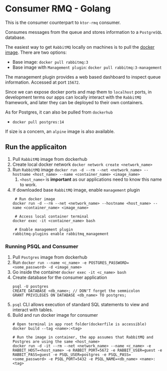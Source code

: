 # Consumer RMQ - Golang

This is the consumer counterpart to `ktor-rmq` consumer. 

Consumes messages from the queue and stores information to a `PostgreSQL` database. 

The easiest way to get `RabbitMQ` locally on machines is to pull the [docker image](https://hub.docker.com/_/rabbitmq).
There are two options:
- Base image: `docker pull rabbitmq:3`
- Base image with `Management plugin`: `docker pull rabbitmq:3-management`

The management plugin provides a web based dashboard to inspect queue information. Accessed at port `15672`.

Since we can expose docker ports and map them to `localhost` ports, in development terms our apps can locally interact with
the `RabbitMQ` framework, and later they can be deployed to their own containers.

As for Postgres, it can also be pulled from `dockerhub`
- `docker pull postgres:14`

If size is a concern, an `alpine` image is also available.

## Run the applicaiton
1. Pull `RabbitMQ` image from dockerhub
2. Create local docker network `docker network create <network_name>`
3. Run `RabbitMQ` image `docker run -d --rm --net <network_name> --hostname <host_name> --name <container_name> <image_name>`
   1. `<host_name>` is **important** as our applications need to know this name to work.
4. If downloaded base `RabbitMQ` image, enable `management` plugin
   ```
    # Run docker image
   docker run -d --rm --net <network_name> --hostname <host_name> --name <container_name> <image_name>
   
    # Access local container terminal
   docker exec -it <container_name> bash
   
    # Enable management plugin
   rabbitmq-plugins enable rabbitmq_management
    ```

### Running PSQL and Consumer

1. Pull `Postgres` image from dockerhub
2. Run `docker run --name <c_name> -e POSTGRES_PASSWORD=<some_password> -d <image_name>`
3. Go inside the container `docker exec -it <c_name> bash`
4. Create database for the consumer application
    ```
    psql -U postgres
    CREATE DATABASE <db_name>; // DON'T forget the semmicolon
    GRANT PRIVILEGES ON DATABASE <db_name> TO postgres;
    ```
5. `psql` CLI allows execution of standard SQL statements to view and interact with tables.
6. Build and run docker image for consumer
    ```
    # Open terminal in app root folder(dockerfile is accessible)
    docker build --tag <name>:<tag>

    # Run the image in container, the app assumes that RabbitMQ and Postgres are using the same <host_name>
    docker run -d -it --rm --net <network_name> --name <c_name> -e RABBIT_HOST=<host_name> -e RABBIT_PORT=5672 -e RABBIT_USER=guest -e RABBIT_PASS=guest -e PSQL_USER=postgres -e PSQL_PASS=<some_password> -e PSQL_PORT=5432 -e PSQL_NAME=<db_name> <name>:<tag>
    ``` 
